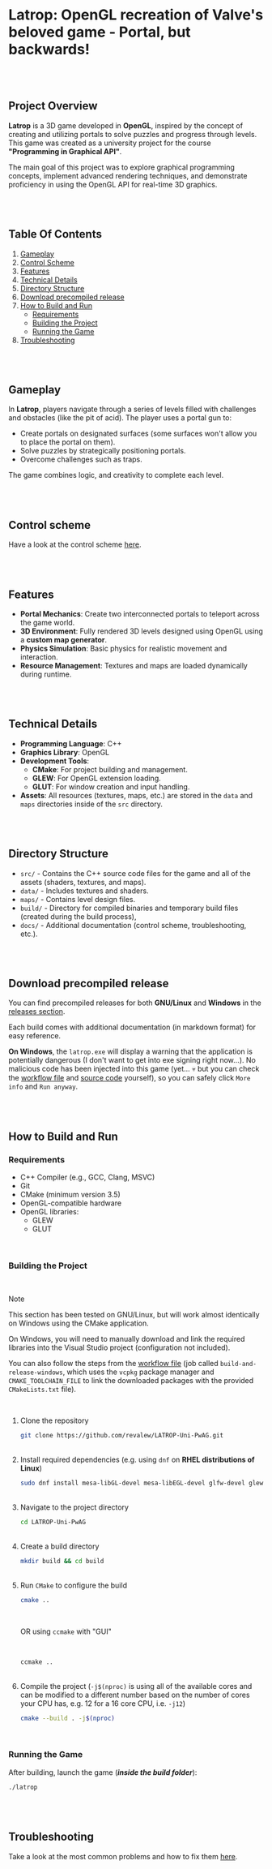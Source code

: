 # **Latrop: OpenGL recreation of Valve's beloved game - Portal, but backwards!**

</br>
</br>

## **Project Overview**

**Latrop** is a 3D game developed in **OpenGL**, inspired by the concept of creating and utilizing portals to solve puzzles and progress through levels. This game was created as a university project for the course **"Programming in Graphical API"**.

The main goal of this project was to explore graphical programming concepts, implement advanced rendering techniques, and demonstrate proficiency in using the OpenGL API for real-time 3D graphics.

</br>
</br>

## Table Of Contents

1. [Gameplay](#gameplay)
2. [Control Scheme](#control-scheme)
3. [Features](#features)
4. [Technical Details](#technical-details)
5. [Directory Structure](#directory-structure)
6. [Download precompiled release](#download-precompiled-release)
7. [How to Build and Run](#how-to-build-and-run)
   - [Requirements](#requirements)
   - [Building the Project](#building-the-project)
   - [Running the Game](#running-the-game)
8. [Troubleshooting](#troubleshooting)

</br>
</br>

## **Gameplay**

In **Latrop**, players navigate through a series of levels filled with challenges and obstacles (like the pit of acid). The player uses a portal gun to:

- Create portals on designated surfaces (some surfaces won't allow you to place the portal on them).
- Solve puzzles by strategically positioning portals.
- Overcome challenges such as traps.

The game combines logic, and creativity to complete each level.

</br>
</br>

## **Control scheme**

Have a look at the control scheme [here](./docs/CONTROLS.md).

</br>
</br>

## **Features**

- **Portal Mechanics**: Create two interconnected portals to teleport across the game world.
- **3D Environment**: Fully rendered 3D levels designed using OpenGL using a **custom map generator**.
- **Physics Simulation**: Basic physics for realistic movement and interaction.
- **Resource Management**: Textures and maps are loaded dynamically during runtime.

</br>
</br>

## **Technical Details**

- **Programming Language**: C++
- **Graphics Library**: OpenGL
- **Development Tools**:
  - **CMake**: For project building and management.
  - **GLEW**: For OpenGL extension loading.
  - **GLUT**: For window creation and input handling.
- **Assets**: All resources (textures, maps, etc.) are stored in the `data` and `maps` directories inside of the `src` directory.

</br>
</br>

## **Directory Structure**

- `src/` - Contains the C++ source code files for the game and all of the assets (shaders, textures, and maps).
- `data/` - Includes textures and shaders.
- `maps/` - Contains level design files.
- `build/` - Directory for compiled binaries and temporary build files (created during the build process),
- `docs/` - Additional documentation (control scheme, troubleshooting, etc.).

</br>
</br>

## **Download precompiled release**

You can find precompiled releases for both **GNU/Linux** and **Windows** in the [releases section](https://github.com/revalew/LATROP-Uni-PwAG/releases).

Each build comes with additional documentation (in markdown format) for easy reference.

**On Windows**, the `latrop.exe` will display a warning that the application is potentially dangerous (I don't want to get into exe signing right now...). No malicious code has been injected into this game (yet... :skull: but you can check the [workflow file](./.github/workflows/create_release.yml) and [source code](./src/) yourself), so you can safely click `More info` and `Run anyway`.

</br>
</br>

## **How to Build and Run**

### **Requirements**

- C++ Compiler (e.g., GCC, Clang, MSVC)
- Git
- CMake (minimum version 3.5)
- OpenGL-compatible hardware
- OpenGL libraries:
  - GLEW
  - GLUT

</br>

### **Building the Project**

</br>

> [!NOTE]
>
> This section has been tested on GNU/Linux, but will work almost identically on Windows using the CMake application.
>
> On Windows, you will need to manually download and link the required libraries into the Visual Studio project (configuration not included).
>
> You can also follow the steps from the [workflow file](./.github/workflows/create_release.yml) (job called `build-and-release-windows`, which uses the `vcpkg` package manager and `CMAKE_TOOLCHAIN_FILE` to link the downloaded packages with the provided `CMakeLists.txt` file).

</br>

<ol>
<li> Clone the repository

</br>

```bash
git clone https://github.com/revalew/LATROP-Uni-PwAG.git
```

</br>
</li>
<li> Install required dependencies (e.g. using <code>dnf</code> on <b>RHEL distributions of Linux</b>)

</br>

```bash
sudo dnf install mesa-libGL-devel mesa-libEGL-devel glfw-devel glew-devel glm-devel renderdoc
```

</br>
</li>
<li> Navigate to the project directory

</br>

```bash
cd LATROP-Uni-PwAG
```

</br>
</li>
<li> Create a build directory

</br>

```bash
mkdir build && cd build
```

</br>
</li>
<li> Run <code>CMake</code> to configure the build

</br>

```bash
cmake ..
```

</br>

OR using `ccmake` with "GUI"

</br>

```bash
ccmake ..
```

</br>
</li>
<li> Compile the project (<code>-j$(nproc)</code> is using all of the available cores and can be modified to a different number based on the number of cores your CPU has, e.g. 12 for a 16 core CPU, i.e. <code>-j12</code>)

</br>

```bash
cmake --build . -j$(nproc)
```

</li>
</ol>

</br>

### **Running the Game**

After building, launch the game (**_inside the build folder_**):

```bash
./latrop
```

</br>
</br>

## **Troubleshooting**

Take a look at the most common problems and how to fix them [here](./docs/START.md).
